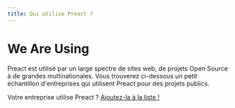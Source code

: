 ```yaml
---
title: Qui utilise Preact ?
---
```


# We Are Using

Preact est utilisé par un large spectre de sites web, de projets Open Source à de grandes multinationales.
Vous trouverez ci-dessous un petit échantillon d'entreprises qui utilisent Preact pour des projets publics.

Votre entreprise utilise Preact ? [Ajoutez-la à la liste !](https://github.com/preactjs/preact-www/blob/master/src/components/we-are-using/index.jsx)

<div class="breaker">
  <we-are-using></we-are-using>
</div>

